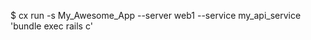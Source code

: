 <!-- post: run_examples -->


$ cx run -s My_Awesome_App --server web1 --service my_api_service 'bundle exec rails c'
